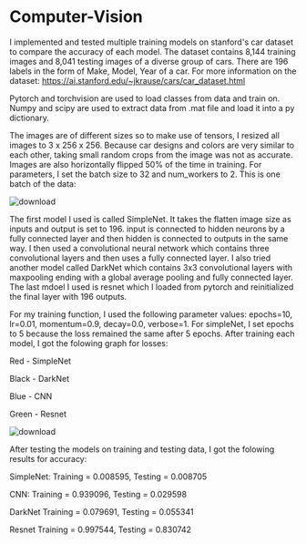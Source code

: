 # Computer-Vision

I implemented and tested multiple training models on stanford's car dataset to compare the accuracy of each model. The dataset contains 8,144 training images and 8,041 testing images of a diverse group of cars. There are 196 labels in the form of Make, Model, Year of a car. 
For more information on the dataset: https://ai.stanford.edu/~jkrause/cars/car_dataset.html

Pytorch and torchvision are used to load classes from data and train on. Numpy and scipy are used to extract data from .mat file and load it into a py dictionary.

The images are of different sizes so to make use of tensors, I resized all images to 3 x 256 x 256. Because car designs and colors are very similar to each other, taking small random crops from the image was not as accurate. Images are also horizontally flipped 50% of the time in training. For parameters, I set the batch size to 32 and num_workers to 2. This is one batch of the data:

![download](https://user-images.githubusercontent.com/105107071/173168942-d41992f3-b15b-4ed6-8c95-55a939ab81c7.png)

The first model I used is called SimpleNet. It takes the flatten image size as inputs and output is set to 196. input is connected to hidden neurons by a fully connected layer and then hidden is connected to outputs in the same way. I then used a convolutional neural network which contains three convolutional layers and then uses a fully connected layer. I also tried another model called DarkNet which contains 3x3 convolutional layers with maxpooling ending with a global average pooling and fully connected layer. The last mdoel I used is resnet which I loaded from pytorch and reinitialized the final layer with 196 outputs.

For my training function, I used the following parameter values: epochs=10, lr=0.01, momentum=0.9, decay=0.0, verbose=1. For simpleNet, I set epochs to 5 because the loss remained the same after 5 epochs. After training each model, I got the folowing graph for losses:

Red - SimpleNet

Black - DarkNet

Blue - CNN

Green - Resnet

![download](https://user-images.githubusercontent.com/105107071/173172740-b8f130cd-05b0-445a-b731-6094b11f59c8.png)

After testing the models on training and testing data, I got the folowing results for accuracy:

SimpleNet:  Training = 0.008595, Testing = 0.008705

CNN:        Training = 0.939096, Testing = 0.029598

DarkNet     Training = 0.079691, Testing = 0.055341

Resnet      Training = 0.997544, Testing = 0.830742
